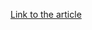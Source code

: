 [Link to the article](https://www.microsoft.com/en-us/security/blog/2025/10/09/investigating-targeted-payroll-pirate-attacks-affecting-us-universities/)

